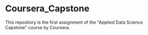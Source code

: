 # Coursera_Capstone
This repository is the first assignment of the "Applied Data Science Capstone" course by Coursera.
